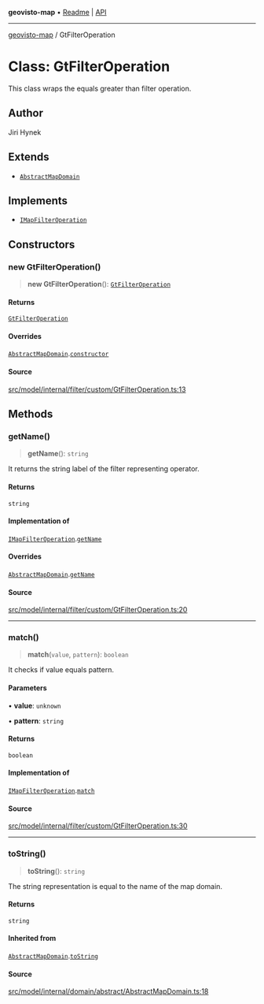 **geovisto-map** • [Readme](../README.md) \| [API](../globals.md)

***

[geovisto-map](../README.md) / GtFilterOperation

# Class: GtFilterOperation

This class wraps the equals greater than filter operation.

## Author

Jiri Hynek

## Extends

- [`AbstractMapDomain`](AbstractMapDomain.md)

## Implements

- [`IMapFilterOperation`](../interfaces/IMapFilterOperation.md)

## Constructors

### new GtFilterOperation()

> **new GtFilterOperation**(): [`GtFilterOperation`](GtFilterOperation.md)

#### Returns

[`GtFilterOperation`](GtFilterOperation.md)

#### Overrides

[`AbstractMapDomain`](AbstractMapDomain.md).[`constructor`](AbstractMapDomain.md#constructors)

#### Source

[src/model/internal/filter/custom/GtFilterOperation.ts:13](https://github.com/geovisto/geovisto-map/blob/e22d774889dbc28cc1ec62933ecf6bab6690f172/src/model/internal/filter/custom/GtFilterOperation.ts#L13)

## Methods

### getName()

> **getName**(): `string`

It returns the string label of the filter representing operator.

#### Returns

`string`

#### Implementation of

[`IMapFilterOperation`](../interfaces/IMapFilterOperation.md).[`getName`](../interfaces/IMapFilterOperation.md#getname)

#### Overrides

[`AbstractMapDomain`](AbstractMapDomain.md).[`getName`](AbstractMapDomain.md#getname)

#### Source

[src/model/internal/filter/custom/GtFilterOperation.ts:20](https://github.com/geovisto/geovisto-map/blob/e22d774889dbc28cc1ec62933ecf6bab6690f172/src/model/internal/filter/custom/GtFilterOperation.ts#L20)

***

### match()

> **match**(`value`, `pattern`): `boolean`

It checks if value equals pattern.

#### Parameters

• **value**: `unknown`

• **pattern**: `string`

#### Returns

`boolean`

#### Implementation of

[`IMapFilterOperation`](../interfaces/IMapFilterOperation.md).[`match`](../interfaces/IMapFilterOperation.md#match)

#### Source

[src/model/internal/filter/custom/GtFilterOperation.ts:30](https://github.com/geovisto/geovisto-map/blob/e22d774889dbc28cc1ec62933ecf6bab6690f172/src/model/internal/filter/custom/GtFilterOperation.ts#L30)

***

### toString()

> **toString**(): `string`

The string representation is equal to the name of the map domain.

#### Returns

`string`

#### Inherited from

[`AbstractMapDomain`](AbstractMapDomain.md).[`toString`](AbstractMapDomain.md#tostring)

#### Source

[src/model/internal/domain/abstract/AbstractMapDomain.ts:18](https://github.com/geovisto/geovisto-map/blob/e22d774889dbc28cc1ec62933ecf6bab6690f172/src/model/internal/domain/abstract/AbstractMapDomain.ts#L18)
